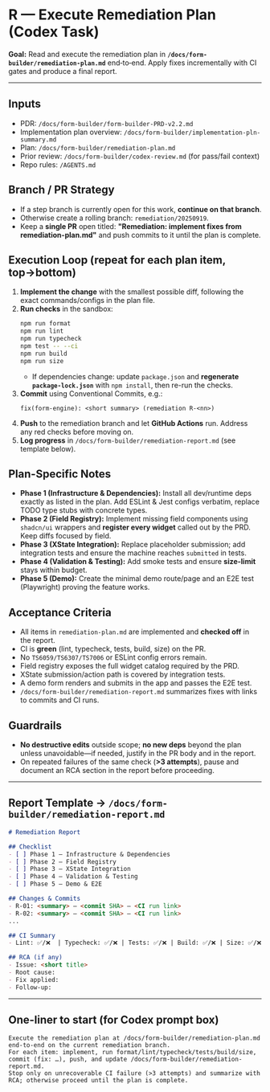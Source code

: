 # R — Execute Remediation Plan (Codex Task)

**Goal:** Read and execute the remediation plan in **`/docs/form-builder/remediation-plan.md`** end‑to‑end. Apply fixes incrementally with CI gates and produce a final report.

---

## Inputs
- PDR: `/docs/form-builder/form-builder-PRD-v2.2.md`
- Implementation plan overview: `/docs/form-builder/implementation-pln-summary.md`
- Plan: `/docs/form-builder/remediation-plan.md`
- Prior review: `/docs/form-builder/codex-review.md` (for pass/fail context)
- Repo rules: `/AGENTS.md`

## Branch / PR Strategy
- If a step branch is currently open for this work, **continue on that branch**.
- Otherwise create a rolling branch: `remediation/20250919`.
- Keep a **single PR** open titled: **"Remediation: implement fixes from remediation-plan.md"** and push commits to it until the plan is complete.

## Execution Loop (repeat for each plan item, top→bottom)
1. **Implement the change** with the smallest possible diff, following the exact commands/configs in the plan file.
2. **Run checks** in the sandbox:
   ```bash
   npm run format
   npm run lint
   npm run typecheck
   npm test -- --ci
   npm run build
   npm run size
   ```
   - If dependencies change: update `package.json` and **regenerate `package-lock.json`** with `npm install`, then re-run the checks.
3. **Commit** using Conventional Commits, e.g.:
   ```
   fix(form-engine): <short summary> (remediation R-<nn>)
   ```
4. **Push** to the remediation branch and let **GitHub Actions** run. Address any red checks before moving on.
5. **Log progress** in `/docs/form-builder/remediation-report.md` (see template below).

## Plan-Specific Notes
- **Phase 1 (Infrastructure & Dependencies):** Install all dev/runtime deps exactly as listed in the plan. Add ESLint & Jest configs verbatim, replace TODO type stubs with concrete types.
- **Phase 2 (Field Registry):** Implement missing field components using `shadcn/ui` wrappers and **register every widget** called out by the PRD. Keep diffs focused by field.
- **Phase 3 (XState Integration):** Replace placeholder submission; add integration tests and ensure the machine reaches `submitted` in tests.
- **Phase 4 (Validation & Testing):** Add smoke tests and ensure **size-limit** stays within budget.
- **Phase 5 (Demo):** Create the minimal demo route/page and an E2E test (Playwright) proving the feature works.

## Acceptance Criteria
- All items in `remediation-plan.md` are implemented and **checked off** in the report.
- CI is **green** (lint, typecheck, tests, build, size) on the PR.
- No `TS6059/TS6307/TS7006` or ESLint config errors remain.
- Field registry exposes the full widget catalog required by the PRD.
- XState submission/action path is covered by integration tests.
- A demo form renders and submits in the app and passes the E2E test.
- `/docs/form-builder/remediation-report.md` summarizes fixes with links to commits and CI runs.

## Guardrails
- **No destructive edits** outside scope; **no new deps** beyond the plan unless unavoidable—if needed, justify in the PR body and in the report.
- On repeated failures of the same check (**>3 attempts**), pause and document an RCA section in the report before proceeding.

---

## Report Template → `/docs/form-builder/remediation-report.md`

```markdown
# Remediation Report

## Checklist
- [ ] Phase 1 – Infrastructure & Dependencies
- [ ] Phase 2 – Field Registry
- [ ] Phase 3 – XState Integration
- [ ] Phase 4 – Validation & Testing
- [ ] Phase 5 – Demo & E2E

## Changes & Commits
- R-01: <summary> — <commit SHA> — <CI run link>
- R-02: <summary> — <commit SHA> — <CI run link>
...

## CI Summary
- Lint: ✅/❌  | Typecheck: ✅/❌ | Tests: ✅/❌ | Build: ✅/❌ | Size: ✅/❌

## RCA (if any)
- Issue: <short title>
- Root cause:
- Fix applied:
- Follow-up:
```

---

## One-liner to start (for Codex prompt box)
```
Execute the remediation plan at /docs/form-builder/remediation-plan.md end-to-end on the current remediation branch. 
For each item: implement, run format/lint/typecheck/tests/build/size, commit (fix: …), push, and update /docs/form-builder/remediation-report.md. 
Stop only on unrecoverable CI failure (>3 attempts) and summarize with RCA; otherwise proceed until the plan is complete.
```
